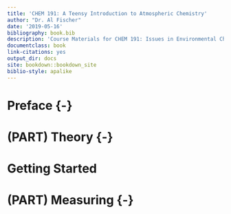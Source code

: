 ```yaml
--- 
title: 'CHEM 191: A Teensy Introduction to Atmospheric Chemistry'
author: "Dr. Al Fischer"
date: '2019-05-16'
bibliography: book.bib
description: 'Course Materials for CHEM 191: Issues in Environmental Chemistry'
documentclass: book
link-citations: yes
output_dir: docs
site: bookdown::bookdown_site
biblio-style: apalike
---
```


# Preface {-}

# (PART) Theory {-}

# Getting Started

# (PART) Measuring {-}
